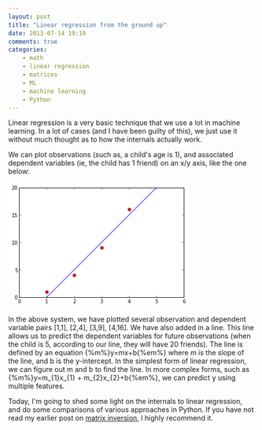 ```yaml
---
layout: post
title: "Linear regression from the ground up"
date: 2013-07-14 19:19
comments: true
categories:
    - math
    - linear regression
    - matrices
    - ML
    - machine learning
    - Python
---
```


Linear regression is a very basic technique that we use a lot in machine learning.  In a lot of cases (and I have been guilty of this), we just use it without much thought as to how the internals actually work.

We can plot observations (such as, a child's age is 1), and associated dependent variables (ie, the child has 1 friend) on an x/y axis, like the one below:

![linear regression](../images/linear-regression/linear-system.png)

In the above system, we have plotted several observation and dependent variable pairs [1,1], [2,4], [3,9], [4,16].  We have also added in a line.  This line allows us to predict the dependent variables for future observations (when the child is 5, according to our line, they will have 20 friends).  The line is defined by an equation {%m%}y=mx+b{%em%} where m is the slope of the line, and b is the y-intercept.  In the simplest form of linear regression, we can figure out m and b to find the line.  In more complex forms, such as {%m%}y=m\_{1}x\_{1} + m\_{2}x\_{2}+b{%em%}, we can predict y using multiple features.

Today, I'm going to shed some light on the internals to linear regression, and do some comparisons of various approaches in Python.  If you have not read my earlier post on [matrix inversion](/blog/inverting-your-very-own-matrix), I highly recommend it.